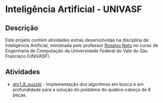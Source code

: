 # Inteligência Artificial - UNIVASF

## Descrição

Este projeto contém atividades extras desenvolvidas na disciplina de Inteligência Artificial, ministrada pelo professor [Rosalvo Neto](https://github.com/rosalvoneto/) no curso de Engenharia de Computação da Universidade Federal do Vale do São Francisco (UNIVASF).

## Atividades

* [atv1_8_puzzle](atv1_8_puzzle) - Implementação dos algoritmos em busca e em profundidade para a solução do problema do quebra-cabeça de 8 peças.

